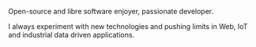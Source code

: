 Open-source and libre software enjoyer, passionate developer. 

I always experiment with new technologies and pushing limits in Web, IoT and industrial data driven applications.
